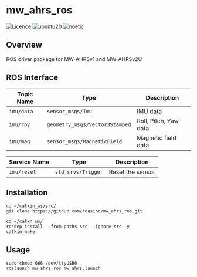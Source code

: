 # mw_ahrs_ros
[![Licence](https://img.shields.io/badge/License-BSD--3-green.svg)](https://opensource.org/license/bsd-3-clause/)
[![ubuntu20](https://img.shields.io/badge/-UBUNTU_20.04-orange?style=flat-square&logo=ubuntu&logoColor=white)](https://releases.ubuntu.com/focal/)
[![noetic](https://img.shields.io/badge/-NOETIC-blue?style=flat-square&logo=ros)](https://wiki.ros.org/noetic)

## Overview
ROS driver package for MW-AHRSv1 and MW-AHRSv2U

## ROS Interface

| Topic Name   | Type                             | Description           |
|--------------|----------------------------------|-----------------------|
| ``imu/data`` | ``sensor_msgs/Imu``              | IMU data              |
| ``imu/rpy``  | ``geometry_msgs/Vector3Stamped`` | Roll, Pitch, Yaw data |
| ``imu/mag``  | ``sensor_msgs/MagneticField``    | Magnetic field data   |

| Service Name  | Type             | Description      |
|---------------|------------------|------------------|
| ``imu/reset`` | ``std_srvs/Trigger`` | Reset the sensor |

## Installation

```
cd ~/catkin_ws/src/
git clone https://github.com/roasinc/mw_ahrs_ros.git

cd ~/catkn_ws/
rosdep install --from-paths src --ignore-src -y
catkin_make
```

## Usage
```
sudo chmod 666 /dev/ttyUSB0
roslaunch mw_ahrs_ros mw_ahrs.launch
```